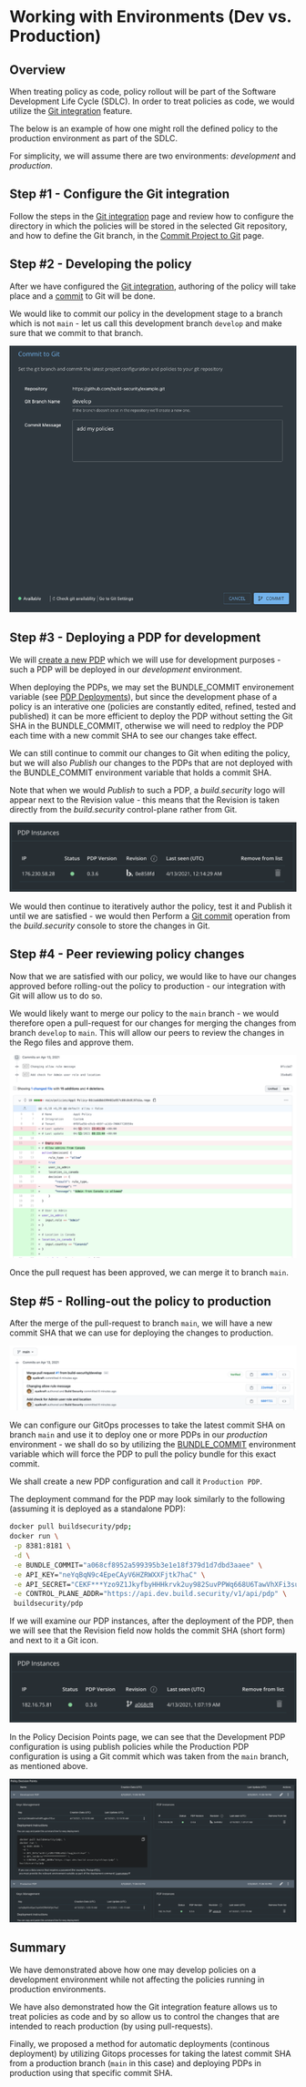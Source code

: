# Working with Environments \(Dev vs. Production\)

## Overview

When treating policy as code, policy rollout will be part of the Software Development Life Cycle \(SDLC\). In order to treat policies as code, we would utilize the [Git integration](../documentation/project-settings/git-integration-settings.md) feature.

The below is an example of how one might roll the defined policy to the production environment as part of the SDLC.

For simplicity, we will assume there are two environments: _development_ and _production_.

## Step \#1 - Configure the Git integration

Follow the steps in the [Git integration](../documentation/project-settings/git-integration-settings.md) page and review how to configure the directory in which the policies will be stored in the selected Git repository, and how to define the Git branch, in the [Commit Project to Git](../documentation/projects/commit-project-to-git.md) page.

## Step \#2 - Developing the policy

After we have configured the [Git integration](../documentation/project-settings/git-integration-settings.md), authoring of the policy will take place and a [commit](../documentation/projects/commit-project-to-git.md) to Git will be done.

We would like to commit our policy in the development stage to a branch which is not `main` - let us call this development branch `develop` and make sure that we commit to that branch.

![commit to development branch image](../.gitbook/assets/commit-to-dev-branch.png)

## Step \#3 - Deploying a PDP for development

We will [create a new PDP](../documentation/policy-decision-points-pdp/creating-a-new-pdp-configuration.md) which we will use for development purposes - such a PDP will be deployed in our _development_ environment.

When deploying the PDPs, we may set the BUNDLE\_COMMIT environement variable \(see [PDP Deployments](../documentation/policy-decision-points-pdp/pdp-deployments/#environment-variables.md)\), but since the development phase of a policy is an interative one \(policies are constantly edited, refined, tested and published\) it can be more efficient to deploy the PDP without setting the Git SHA in the BUNDLE\_COMMIT, otherwise we will need to redploy the PDP each time with a new commit SHA to see our changes take effect.

We can still continue to commit our changes to Git when editing the policy, but we will also _Publish_ our changes to the PDPs that are not deployed with the BUNDLE\_COMMIT environment variable that holds a commit SHA.

Note that when we would _Publish_ to such a PDP, a _build.security_ logo will appear next to the Revision value - this means that the Revision is taken directly from the _build.security_ control-plane rather from Git.

![PDP revision of a directly publish policy](../.gitbook/assets/pdp-instance-no-sha.png)

We would then continue to iteratively author the policy, test it and Publish it until we are satisfied - we would then Perform a [Git commit](https://github.com/build-security/docs/tree/464feb65ba41ad416039af8c2ae4f3ad634e97a3/.gitbook/assets/commit-to-dev-branch.png) operation from the _build.security_ console to store the changes in Git.

## Step \#4 - Peer reviewing policy changes

Now that we are satisfied with our policy, we would like to have our changes approved before rolling-out the policy to production - our integration with Git will allow us to do so.

We would likely want to merge our policy to the `main` branch - we would therefore open a pull-request for our changes for merging the changes from branch `develop` to `main`. This will allow our peers to review the changes in the Rego files and approve them.

![Pull request example for policy changes on Git](../.gitbook/assets/policy-pull-request.png)

Once the pull request has been approved, we can merge it to branch `main`.

## Step \#5 - Rolling-out the policy to production

After the merge of the pull-request to branch `main`, we will have a new commit SHA that we can use for deploying the changes to production.

![Commit SHA in main](../.gitbook/assets/policy-pr-commits.png)

We can configure our GitOps processes to take the latest commit SHA on branch `main` and use it to deploy one or more PDPs in our _production_ environment - we shall do so by utilizing the [BUNDLE\_COMMIT](../documentation/policy-decision-points-pdp/pdp-deployments/#environment-variables) environment variable which will force the PDP to pull the policy bundle for this exact commit.

We shall create a new PDP configuration and call it `Production PDP`.

The deployment command for the PDP may look similarly to the following \(assuming it is deployed as a standalone PDP\):

```bash
docker pull buildsecurity/pdp;  
docker run \
 -p 8381:8181 \
 -d \
 -e BUNDLE_COMMIT="a068cf8952a599395b3e1e18f379d1d7dbd3aaee" \
 -e API_KEY="neYqBqN9c4EpeCAyV6HZRWXXFjtk7haC" \
 -e API_SECRET="CEKF***Yzo9Z1JkyfbyHHHkrvk2uy982SuvPPWq668U6TawVhXFi3sumNgWK9Vj8" \
 -e CONTROL_PLANE_ADDR="https://api.dev.build.security/v1/api/pdp" \ 
 buildsecurity/pdp
```

If we will examine our PDP instances, after the deployment of the PDP, then we will see that the Revision field now holds the commit SHA \(short form\) and next to it a Git icon.

![PDP instance with Git revision](../.gitbook/assets/pdp-instance-with-sha.png)

In the Policy Decision Points page, we can see that the Development PDP configuration is using publish policies while the Production PDP configuration is using a Git commit which was taken from the `main` branch, as mentioned above.

![PDP production and developement revisions](../.gitbook/assets/pdp-instance-prod-dev.png)

## Summary

We have demonstrated above how one may develop policies on a development environment while not affecting the policies running in production environments.

We have also demonstrated how the Git integration feature allows us to treat policies as code and by so allow us to control the changes that are intended to reach production \(by using pull-requests\).

Finally, we proposed a method for automatic deployments \(continous deployment\) by utilizing Gitops processes for taking the latest commit SHA from a production branch \(`main` in this case\) and deploying PDPs in production using that specific commit SHA.

